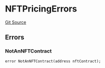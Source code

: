 # NFTPricingErrors
[Git Source](https://github.com/thrackle-io/tron/blob/af28404fa455abf3b77fe8e040ff86d48b926353/src/common/IErrors.sol)


## Errors
### NotAnNFTContract

```solidity
error NotAnNFTContract(address nftContract);
```


